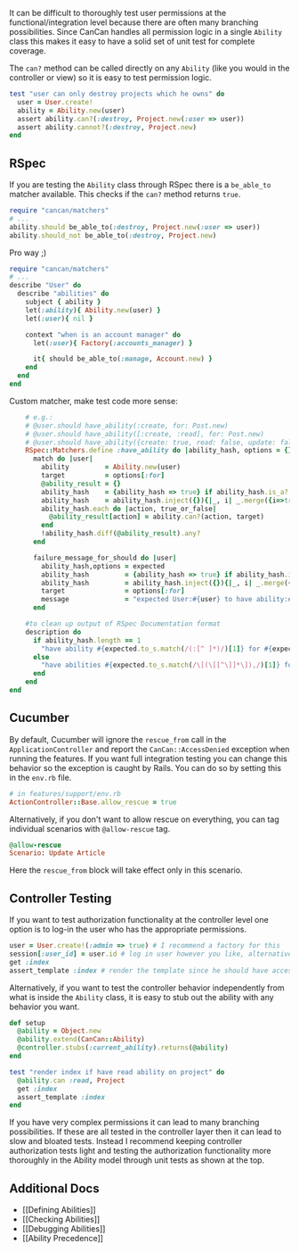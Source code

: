 It can be difficult to thoroughly test user permissions at the functional/integration level because there are often many branching possibilities. Since CanCan handles all permission logic in a single `Ability` class this makes it easy to have a solid set of unit test for complete coverage.

The `can?` method can be called directly on any `Ability` (like you would in the controller or view) so it is easy to test permission logic.

```ruby
test "user can only destroy projects which he owns" do
  user = User.create!
  ability = Ability.new(user)
  assert ability.can?(:destroy, Project.new(:user => user))
  assert ability.cannot?(:destroy, Project.new)
end
```


## RSpec

If you are testing the `Ability` class through RSpec there is a `be_able_to` matcher available. This checks if the `can?` method returns `true`.

```ruby
require "cancan/matchers"
# ...
ability.should be_able_to(:destroy, Project.new(:user => user))
ability.should_not be_able_to(:destroy, Project.new)
```

Pro way ;)

```ruby
require "cancan/matchers"
# ...
describe "User" do
  describe "abilities" do
    subject { ability }
    let(:ability){ Ability.new(user) }
    let(:user){ nil }

    context "when is an account manager" do
      let(:user){ Factory(:accounts_manager) }

      it{ should be_able_to(:manage, Account.new) }
    end
  end
end
```

Custom matcher, make test code more sense:

```ruby
    # e.g.:
    # @user.should have_ability(:create, for: Post.new)
    # @user.should have_ability([:create, :read], for: Post.new)
    # @user.should have_ability({create: true, read: false, update: false, destroy: true}, for: Post.new)
    RSpec::Matchers.define :have_ability do |ability_hash, options = {}|
      match do |user|
        ability         = Ability.new(user)
        target          = options[:for]
        @ability_result = {}
        ability_hash    = {ability_hash => true} if ability_hash.is_a? Symbol # e.g.: :create => {:create => true}
        ability_hash    = ability_hash.inject({}){|_, i| _.merge({i=>true}) } if ability_hash.is_a? Array # e.g.: [:create, :read] => {:create=>true, :read=>true}
        ability_hash.each do |action, true_or_false|
          @ability_result[action] = ability.can?(action, target)
        end
        !ability_hash.diff(@ability_result).any?
      end

      failure_message_for_should do |user|
        ability_hash,options = expected
        ability_hash         = {ability_hash => true} if ability_hash.is_a? Symbol # e.g.: :create
        ability_hash         = ability_hash.inject({}){|_, i| _.merge({i=>true}) } if ability_hash.is_a? Array # e.g.: [:create, :read] => {:create=>true, :read=>true}
        target               = options[:for]
        message              = "expected User:#{user} to have ability:#{ability_hash} for #{target}, but actual result is #{@ability_result}"
      end

    #to clean up output of RSpec Documentation format
    description do 
      if ability_hash.length == 1
        "have ability #{expected.to_s.match(/(:[^ ]*)/)[1]} for #{expected.to_s.match(/<([^ ]*)/)[1]}"
      else
        "have abilities #{expected.to_s.match(/\[(\[[^\]]*\]),/)[1]} for #{expected.to_s.match(/<([^ ]*)/)[1]}"
      end
    end
end
```

## Cucumber

By default, Cucumber will ignore the `rescue_from` call in the `ApplicationController` and report the `CanCan::AccessDenied` exception when running the features. If you want full integration testing you can change this behavior so the exception is caught by Rails. You can do so by setting this in the `env.rb` file.

```ruby
# in features/support/env.rb
ActionController::Base.allow_rescue = true
```

Alternatively, if you don't want to allow rescue on everything, you can tag individual scenarios with `@allow-rescue` tag.

```ruby
@allow-rescue
Scenario: Update Article
```

Here the `rescue_from` block will take effect only in this scenario.


## Controller Testing

If you want to test authorization functionality at the controller level one option is to log-in the user who has the appropriate permissions.

```ruby
user = User.create!(:admin => true) # I recommend a factory for this
session[:user_id] = user.id # log in user however you like, alternatively stub `current_user` method
get :index
assert_template :index # render the template since he should have access
```

Alternatively, if you want to test the controller behavior independently from what is inside the `Ability` class, it is easy to stub out the ability with any behavior you want.

```ruby
def setup
  @ability = Object.new
  @ability.extend(CanCan::Ability)
  @controller.stubs(:current_ability).returns(@ability)
end

test "render index if have read ability on project" do
  @ability.can :read, Project
  get :index
  assert_template :index
end
```

If you have very complex permissions it can lead to many branching possibilities. If these are all tested in the controller layer then it can lead to slow and bloated tests. Instead I recommend keeping controller authorization tests light and testing the authorization functionality more thoroughly in the Ability model through unit tests as shown at the top.

## Additional Docs

* [[Defining Abilities]]
* [[Checking Abilities]]
* [[Debugging Abilities]]
* [[Ability Precedence]]